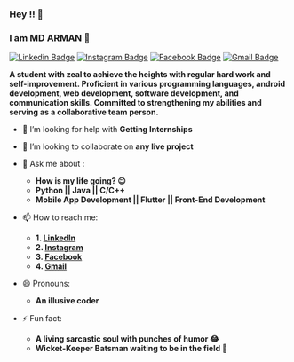 ### Hey !! 🙌
### I am MD ARMAN 🤵

[![Linkedin Badge](https://img.shields.io/badge/-Arman-blue?style=flat-square&logo=Linkedin&logoColor=white&link=https://www.linkedin.com/in/mdarman187/)](https://www.linkedin.com/in/mdarman187/)
[![Instagram Badge](https://img.shields.io/badge/-Arman-orange?style=flat-square&logo=Instagram&logoColor=white&link=https://www.instagram.com/mdarman_187/)](https://www.instagram.com/mdarman_187)
[![Facebook Badge](https://img.shields.io/badge/-Arman-blue?style=flat-square&logo=Facebook&logoColor=white&link=https://www.facebook.com/mdarman187/)](https://www.facebook.com/mdarman187)
[![Gmail Badge](https://img.shields.io/badge/-muhammadarman187@gmail.com-c14438?style=flat-square&logo=Gmail&logoColor=white&link=mailto:muhammadarman187@gmail.com)](mailto:muhammadarman187@gmail.com)



<!--
**mdarman187/mdarman187** is a ✨ _special_ ✨ repository because its `README.md` (this file) appears on your GitHub profile.

Here are some ideas to get you started:
-->
**A student with zeal to achieve the heights with regular hard work and self-improvement. 
Proficient in various programming languages, android development, web development, software development, and communication skills.
Committed to strengthening my abilities and serving as a collaborative team person.**
<!--
- 🔭 I’m currently working on ...
- 🌱 I’m currently learning ...
-->
- 🤔 I’m looking for help with **Getting Internships**
- 🤝 I’m looking to collaborate on **any live project**
- 💬 Ask me about :
     * **How is my life going? 😉**
     * **Python || Java || C/C++**
     * **Mobile App Development || Flutter || Front-End Development**
- 📫 How to reach me: 
     * **1. [LinkedIn](https://www.linkedin.com/in/mdarman187/)**
     * **2. [Instagram](https://www.instagram.com/mdarman_187)**
     * **3. [Facebook](https://www.facebook.com/mdarman187)**
     * **4. [Gmail](mailto:muhammadarman187@gmail.com)**
- 😄 Pronouns: 
     * **An illusive coder**
     
- ⚡ Fun fact: 
     * **A living sarcastic soul with punches of humor 😂**
     * **Wicket-Keeper Batsman waiting to be in the field 🏏**

